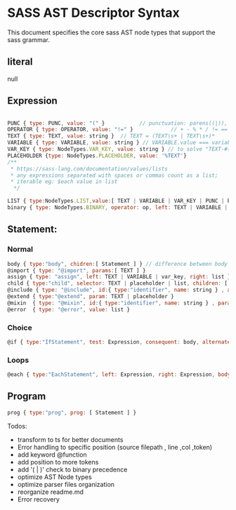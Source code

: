 # SASS AST Descriptor Syntax
  
This document specifies the core sass AST node types that support the sass grammar.

## literal

null

## Expression

```js

PUNC { type: PUNC, value: "(" }           // punctuation: parens((|)), comma(,), semicolon(;) etc.
OPERATOR { type: OPERATOR, value: "!=" }            // + - % * / != ==
TEXT { type: TEXT, value: string }  // TEXT = (TEXT\s+ | TEXT\s+)*
VARIABLE { type: VARIABLE, value: string } // VARIABLE.value === variable's name , expression deleted after evaluation
VAR_KEY { type: NodeTypes.VAR_KEY, value: string } // to solve "TEXT-#{VARIABLE}" , expression replaced after evaluation
PLACEHOLDER {type: NodeTypes.PLACEHOLDER, value: '%TEXT'}
/**
 * https://sass-lang.com/documentation/values/lists
 * any expressions separated with spaces or commas count as a list;
 * iterable eg: $each value in list
  */

LIST { type:NodeTypes.LIST,value:[ TEXT | VARIABLE | VAR_KEY | PUNC | binary ] }
binary { type: NodeTypes.BINARY, operator: op, left: TEXT | VARIABLE | binary, right: TEXT | VARIABLE | binary } // + | - | * | / | %

```

## Statement:

### Normal

```js
body { type:"body", chidren:[ Statement ] } // difference between body and child: child contains selector
@import { type: "@import", params:[ TEXT ] }
assign { type: "assign", left: TEXT | VARIABLE | var_key, right: list } // border : 1px solid red
child { type:"child", selector: TEXT | placeholder | list, children: [ Statement ] }
@include { type: "@include", id:{ type:"identifier", name: string } , args: [ TEXT | VARIABLE | binary | assign ] }
@extend { type:"@extend", param: TEXT | placeholder }
@mixin  { type: "@mixin", id:{ type:"identifier", name: string } , params: [ VARIABLE | assign ], body: body }
@error  { type: "@error", value: list }
```

### Choice

```js
@if { type:"IfStatement", test: Expression, consequent: body, alternate: IfStatement | body | null }

```

### Loops

```js
@each { type:"EachStatement", left: Expression, right: Expression, body:child }
```
## Program

```js
prog { type:"prog", prog: [ Statement ] }
```
Todos: 

* transform to ts for better documents
* Error handling to specific position (source filepath , line ,col ,token)
* add keyword @function
* add position to more tokens
* add '( | )' check to binary precedence
* optimize AST Node types
* optimize parser files organization
* reorganize readme.md
* Error recovery
